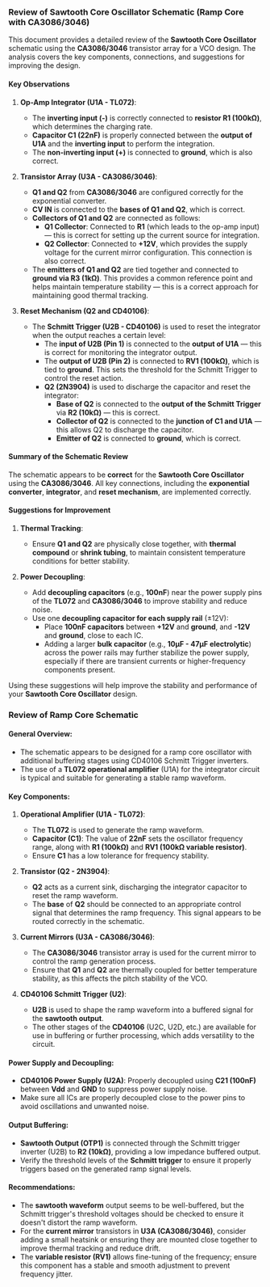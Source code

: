 ### **Review of Sawtooth Core Oscillator Schematic (Ramp Core with CA3086/3046)**

This document provides a detailed review of the **Sawtooth Core Oscillator** schematic using the **CA3086/3046** transistor array for a VCO design. The analysis covers the key components, connections, and suggestions for improving the design.

#### **Key Observations**

1. **Op-Amp Integrator (U1A - TL072)**:
   - The **inverting input (-)** is correctly connected to **resistor R1 (100kΩ)**, which determines the charging rate.
   - **Capacitor C1 (22nF)** is properly connected between the **output of U1A** and the **inverting input** to perform the integration.
   - The **non-inverting input (+)** is connected to **ground**, which is also correct.

2. **Transistor Array (U3A - CA3086/3046)**:
   - **Q1 and Q2** from **CA3086/3046** are configured correctly for the exponential converter.
   - **CV IN** is connected to the **bases of Q1 and Q2**, which is correct.
   - **Collectors of Q1 and Q2** are connected as follows:
     - **Q1 Collector**: Connected to **R1** (which leads to the op-amp input) — this is correct for setting up the current source for integration.
     - **Q2 Collector**: Connected to **+12V**, which provides the supply voltage for the current mirror configuration. This connection is also correct.
   - The **emitters of Q1 and Q2** are tied together and connected to **ground via R3 (1kΩ)**. This provides a common reference point and helps maintain temperature stability — this is a correct approach for maintaining good thermal tracking.

3. **Reset Mechanism (Q2 and CD40106)**:
   - The **Schmitt Trigger (U2B - CD40106)** is used to reset the integrator when the output reaches a certain level:
     - The **input of U2B (Pin 1)** is connected to the **output of U1A** — this is correct for monitoring the integrator output.
     - The **output of U2B (Pin 2)** is connected to **RV1 (100kΩ)**, which is tied to **ground**. This sets the threshold for the Schmitt Trigger to control the reset action.
     - **Q2 (2N3904)** is used to discharge the capacitor and reset the integrator:
       - **Base of Q2** is connected to the **output of the Schmitt Trigger** via **R2 (10kΩ)** — this is correct.
       - **Collector of Q2** is connected to the **junction of C1 and U1A** — this allows Q2 to discharge the capacitor.
       - **Emitter of Q2** is connected to **ground**, which is correct.

#### **Summary of the Schematic Review**

The schematic appears to be **correct** for the **Sawtooth Core Oscillator** using the **CA3086/3046**. All key connections, including the **exponential converter**, **integrator**, and **reset mechanism**, are implemented correctly.

#### **Suggestions for Improvement**

1. **Thermal Tracking**:
   - Ensure **Q1 and Q2** are physically close together, with **thermal compound** or **shrink tubing**, to maintain consistent temperature conditions for better stability.

2. **Power Decoupling**:
   - Add **decoupling capacitors** (e.g., **100nF**) near the power supply pins of the **TL072** and **CA3086/3046** to improve stability and reduce noise.
   - Use one **decoupling capacitor for each supply rail** (±12V):
     - Place **100nF capacitors** between **+12V** and **ground**, and **-12V** and **ground**, close to each IC.
     - Adding a larger **bulk capacitor** (e.g., **10μF - 47μF electrolytic**) across the power rails may further stabilize the power supply, especially if there are transient currents or higher-frequency components present.

Using these suggestions will help improve the stability and performance of your **Sawtooth Core Oscillator** design.

### **Review of Ramp Core Schematic**

#### **General Overview**:
- The schematic appears to be designed for a ramp core oscillator with additional buffering stages using CD40106 Schmitt Trigger inverters.
- The use of a **TL072 operational amplifier** (U1A) for the integrator circuit is typical and suitable for generating a stable ramp waveform.

#### **Key Components**:
1. **Operational Amplifier (U1A - TL072)**:
   - The **TL072** is used to generate the ramp waveform.
   - **Capacitor (C1)**: The value of **22nF** sets the oscillator frequency range, along with **R1 (100kΩ)** and **RV1 (100kΩ variable resistor)**.
   - Ensure **C1** has a low tolerance for frequency stability.

2. **Transistor (Q2 - 2N3904)**:
   - **Q2** acts as a current sink, discharging the integrator capacitor to reset the ramp waveform.
   - The **base** of **Q2** should be connected to an appropriate control signal that determines the ramp frequency. This signal appears to be routed correctly in the schematic.

3. **Current Mirrors (U3A - CA3086/3046)**:
   - The **CA3086/3046** transistor array is used for the current mirror to control the ramp generation process.
   - Ensure that **Q1** and **Q2** are thermally coupled for better temperature stability, as this affects the pitch stability of the VCO.

4. **CD40106 Schmitt Trigger (U2)**:
   - **U2B** is used to shape the ramp waveform into a buffered signal for the **sawtooth output**.
   - The other stages of the **CD40106** (U2C, U2D, etc.) are available for use in buffering or further processing, which adds versatility to the circuit.

#### **Power Supply and Decoupling**:
- **CD40106 Power Supply (U2A)**: Properly decoupled using **C21 (100nF)** between **Vdd** and **GND** to suppress power supply noise.
- Make sure all ICs are properly decoupled close to the power pins to avoid oscillations and unwanted noise.

#### **Output Buffering**:
- **Sawtooth Output (OTP1)** is connected through the Schmitt trigger inverter (U2B) to **R2 (10kΩ)**, providing a low impedance buffered output.
- Verify the threshold levels of the **Schmitt trigger** to ensure it properly triggers based on the generated ramp signal levels.

#### **Recommendations**:
- The **sawtooth waveform** output seems to be well-buffered, but the Schmitt trigger's threshold voltages should be checked to ensure it doesn't distort the ramp waveform.
- For the **current mirror** transistors in **U3A (CA3086/3046)**, consider adding a small heatsink or ensuring they are mounted close together to improve thermal tracking and reduce drift.
- The **variable resistor (RV1)** allows fine-tuning of the frequency; ensure this component has a stable and smooth adjustment to prevent frequency jitter.

